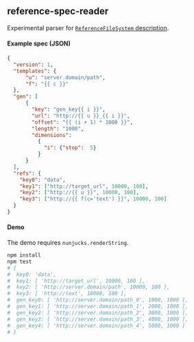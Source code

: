 ## reference-spec-reader

Experimental parser for [`ReferenceFileSystem` description](https://github.com/intake/fsspec-reference-maker).

#### Example spec (JSON)

```json
{
  "version": 1,
  "templates": {
      "u": "server.domain/path",
      "f": "{{ c }}"
  },
  "gen": [
      {
        "key": "gen_key{{ i }}",
        "url": "http://{{ u }}_{{ i }}",
        "offset": "{{ (i + 1) * 1000 }}",
        "length": "1000",
        "dimensions": 
          {
            "i": {"stop":  5}
          }
      }   
  ],
  "refs": {
    "key0": "data",
    "key1": ["http://target_url", 10000, 100],
    "key2": ["http://{{ u }}", 10000, 100],
    "key3": ["http://{{ f(c='text') }}", 10000, 100]
  }
}
```

#### Demo

The demo requires `nunjucks.renderString`.

```bash
npm install
npm test
# {
#  key0: 'data',
#  key1: [ 'http://target_url', 10000, 100 ],
#  key2: [ 'http://server.domain/path', 10000, 100 ],
#  key3: [ 'http://text', 10000, 100 ],
#  gen_key0: [ 'http://server.domain/path_0', 1000, 1000 ],
#  gen_key1: [ 'http://server.domain/path_1', 2000, 1000 ],
#  gen_key2: [ 'http://server.domain/path_2', 3000, 1000 ],
#  gen_key3: [ 'http://server.domain/path_3', 4000, 1000 ],
#  gen_key4: [ 'http://server.domain/path_4', 5000, 1000 ]
# }
```